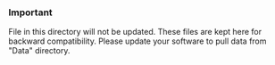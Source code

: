 ### Important
File in this directory will not be updated. These files are kept here for backward compatibility. Please update your software to pull data from "Data" directory.